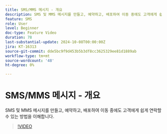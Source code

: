```yaml
---
title: SMS/MMS 메시지 - 개요
description: SMS 및 MMS 메시지를 만들고, 예약하고, 배포하여 이동 중에도 고객에게 쉽게 연락할 수 있는 방법을 이해합니다.
feature: SMS
role: User
level: Beginner
doc-type: Feature Video
duration: 78
last-substantial-update: 2024-10-08T00:00:00Z
jira: KT-16313
source-git-commit: dde5bc9f9d453b5b3df8cc3625329ee81d1889ab
workflow-type: tm+mt
source-wordcount: '48'
ht-degree: 0%

---
```



# SMS/MMS 메시지 - 개요

SMS 및 MMS 메시지를 만들고, 예약하고, 배포하여 이동 중에도 고객에게 쉽게 연락할 수 있는 방법을 이해합니다.

>[!VIDEO](https://video.tv.adobe.com/v/3432680/?learn=on)
